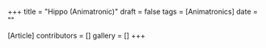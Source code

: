+++
title = "Hippo (Animatronic)"
draft = false
tags = [Animatronics]
date = ""

[Article]
contributors = []
gallery = []
+++